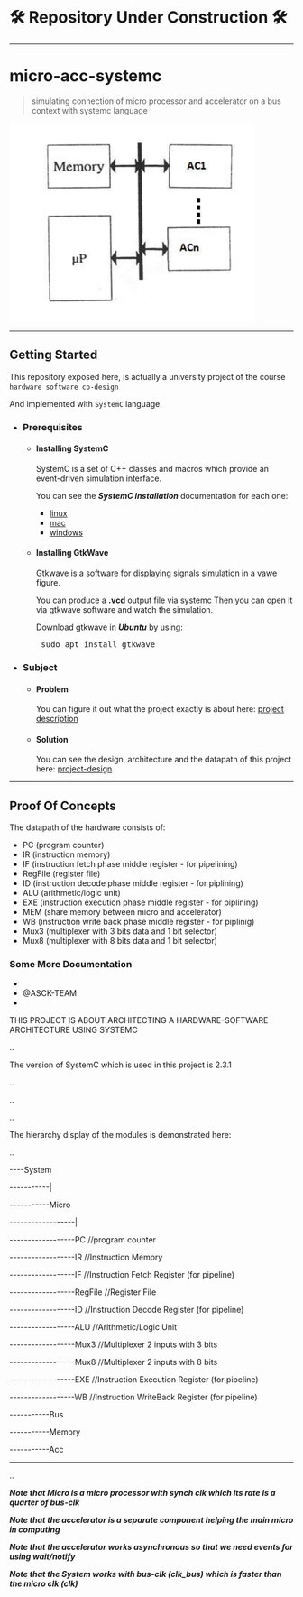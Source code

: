 # **🛠️ Repository Under Construction 🛠️**

<hr />

# micro-acc-systemc
> simulating connection of micro processor and accelerator on a bus context with systemc language 

![micro-acc-systemc image](./assets/micro-acc-systemc.png)

<hr />

## Getting Started
This repository exposed here, is actually a university project of the course `hardware software co-design`

And implemented with `SystemC` language.

- ### Prerequisites
  - #### Installing SystemC
  
    SystemC is a set of C++ classes and macros which provide an event-driven simulation interface.
    
    You can see the ***SystemC installation*** documentation for each one:
    
      - [linux]()
      - [mac]()
      - [windows]()
      
  - #### Installing GtkWave
    
    Gtkwave is a software for displaying signals simulation in a vawe figure.
    
    You can produce a **.vcd** output file via systemc
    Then you can open it via gtkwave software and watch the simulation.
    
    Download gtkwave in ***Ubuntu*** by using:
    
    <pre> sudo apt install gtkwave </pre>
    
- ### Subject
  - #### Problem
    
    You can figure it out what the project exactly is about here: [project description]()
    
  - #### Solution
    
    You can see the design, architecture and the datapath of this project here: [project-design]() 
    
<hr />

## Proof Of Concepts
      
  The datapath of the hardware consists of:
    
  - PC (program counter)
  - IR (instruction memory)
  - IF (instruction fetch phase middle register - for pipelining)
  - RegFile (register file)
  - ID (instruction decode phase middle register - for piplining)
  - ALU (arithmetic/logic unit)
  - EXE (instruction execution phase middle register - for piplining)
  - MEM (share memory between micro and accelerator)
  - WB (instruction write back phase middle register - for piplinig)
  - Mux3 (multiplexer with 3 bits data and 1 bit selector)
  - Mux8 (multiplexer with 8 bits data and 1 bit selector)
    
### Some More Documentation

*
*   @ASCK-TEAM
*

THIS PROJECT IS ABOUT ARCHITECTING A HARDWARE-SOFTWARE ARCHITECTURE USING SYSTEMC

..

The version of SystemC which is used in this project is 2.3.1

..

..

..

The hierarchy display of the modules is demonstrated here:

..

----System

-----------| 

-----------Micro

------------------|

------------------PC         //program counter

------------------IR         //Instruction Memory

------------------IF         //Instruction Fetch Register (for pipeline)

------------------RegFile    //Register File

------------------ID         //Instruction Decode Register (for pipeline)

------------------ALU        //Arithmetic/Logic Unit

------------------Mux3       //Multiplexer 2 inputs with 3 bits

------------------Mux8       //Multiplexer 2 inputs with 8 bits

------------------EXE        //Instruction Execution Register (for pipeline)

------------------WB         //Instruction WriteBack Register (for pipeline) 

-----------Bus

-----------Memory

-----------Acc

----

..

***Note that Micro is a micro processor with synch clk which its rate is a quarter of bus-clk***

***Note that the accelerator is a separate component helping the main micro in computing***

***Note that the accelerator works asynchronous so that we need events for using wait/notify***

***Note that the System works with bus-clk (clk_bus) which is faster than the micro clk (clk)***

